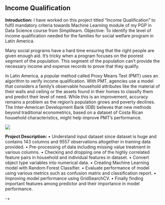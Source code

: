 ## Income Qualification

**Introduction:** I have worked on this project titled “Income Qualification” to fulfil mandatory criteria towards Machine Learning  module of my PGP in Data Science course from Simplilearn.
Objective: To identify the level of income qualification needed for the families for social welfare program in Latin America.

Many social programs have a hard time ensuring that the right people are given enough aid. It’s tricky when a program focuses on the poorest segment of the population. This segment of the population can’t provide the necessary income and expense records to prove that they qualify.

In Latin America, a popular method called Proxy Means Test (PMT) uses an algorithm to verify income qualification. With PMT, agencies use a model that considers a family’s observable household attributes like the material of their walls and ceiling or the assets found in their homes to classify them and predict their level of need. While this is an improvement, accuracy remains a problem as the region’s population grows and poverty declines.
The Inter-American Development Bank (IDB) believes that new methods beyond traditional econometrics, based on a dataset of Costa Rican household characteristics, might help improve PMT’s performance.

<Img src = "images / IncomeQual.png? Raw = true" />

**Project Description:**
    •	Understand input dataset since dataset is huge and contains 143 columns and 9557 observations altogether in training data provided.
    •	Pre-processing of data including missing value treatment in various columns.
    •	Checking and dropping one of the highly correlated  feature pairs in household  and individual features in dataset.
    •	Convert object type variables into numerical data.
    •	Creating Machine Learning model with Random Forest Classifier.
    •	Evaluate performance of model using various metrics such as confusion matrix and classification report.
    •	Improving model performance using GridSearchCV.
    •	Finally finding important features among predictor and their importance in model performance.
 
-+ 

